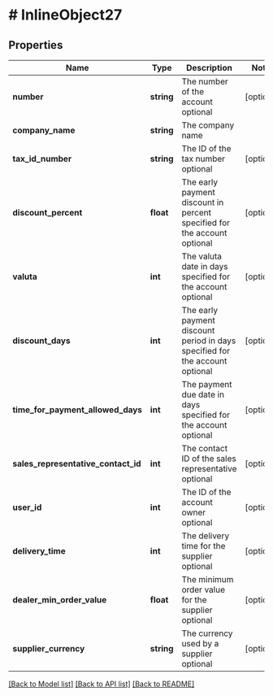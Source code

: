 # # InlineObject27

## Properties

Name | Type | Description | Notes
------------ | ------------- | ------------- | -------------
**number** | **string** | The number of the account optional | [optional] 
**company_name** | **string** | The company name | 
**tax_id_number** | **string** | The ID of the tax number optional | [optional] 
**discount_percent** | **float** | The early payment discount in percent specified for the account optional | [optional] 
**valuta** | **int** | The valuta date in days specified for the account optional | [optional] 
**discount_days** | **int** | The early payment discount period in days specified for the account optional | [optional] 
**time_for_payment_allowed_days** | **int** | The payment due date in days specified for the account optional | [optional] 
**sales_representative_contact_id** | **int** | The contact ID of the sales representative optional | [optional] 
**user_id** | **int** | The ID of the account owner optional | [optional] 
**delivery_time** | **int** | The delivery time for the supplier optional | [optional] 
**dealer_min_order_value** | **float** | The minimum order value for the supplier optional | [optional] 
**supplier_currency** | **string** | The currency used by a supplier optional | [optional] 

[[Back to Model list]](../../README.md#documentation-for-models) [[Back to API list]](../../README.md#documentation-for-api-endpoints) [[Back to README]](../../README.md)


